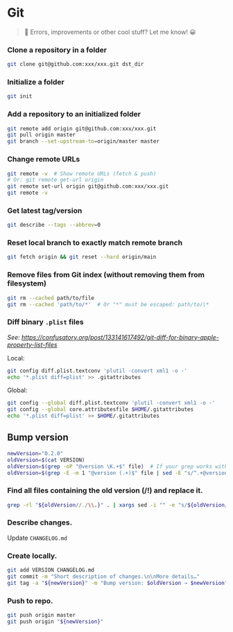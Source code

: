 # Git

> 👋 Errors, improvements or other cool stuff? Let me know! 😀


### Clone a repository in a folder

```bash
git clone git@github.com:xxx/xxx.git dst_dir
```


### Initialize a folder

```bash
git init
```


### Add a repository to an initialized folder

```bash
git remote add origin git@github.com:xxx/xxx.git
git pull origin master
git branch --set-upstream-to=origin/master master
```


### Change remote URLs

```bash
git remote -v  # Show remote URLs (fetch & push)
# Or: git remote get-url origin
git remote set-url origin git@github.com:xxx/xxx.git
git remote -v
```


### Get latest tag/version

```bash
git describe --tags --abbrev=0
```


### Reset local branch to exactly match remote branch

```bash
git fetch origin && git reset --hard origin/main
```


### Remove files from Git index (without removing them from filesystem)

```bash
git rm --cached path/to/file
git rm --cached 'path/to/*'  # Or "*" must be escaped: path/to/\*
```


### Diff binary `.plist` files

*See: https://confusatory.org/post/133141617492/git-diff-for-binary-apple-property-list-files*

Local:

```bash
git config diff.plist.textconv 'plutil -convert xml1 -o -'
echo '*.plist diff=plist' >> .gitattributes
```

Global:
```bash
git config --global diff.plist.textconv 'plutil -convert xml1 -o -'
git config --global core.attributesfile $HOME/.gitattributes
echo '*.plist diff=plist' >> $HOME/.gitattributes
```


## Bump version

```bash
newVersion="0.2.0"
oldVersion=$(cat VERSION)
oldVersion=$(grep -oP "@version \K.+$" file)  # If your grep works with Perl regex.
oldVersion=$(grep -E -m 1 "@version (.+)$" file | sed -E "s/^.+@version (.+)$/\1/")
```


### Find all files containing the old version (/!\) and replace it.

```bash
grep -rl "${oldVersion//./\\.}" . | xargs sed -i "" -e "s/${oldVersion//./\\.}/${newVersion//./\\.}/g"
```


### Describe changes.

Update `CHANGELOG.md`


### Create locally.

```bash
git add VERSION CHANGELOG.md
git commit -m "Short description of changes.\n\nMore details…"
git tag -a "${newVersion}" -m "Bump version: $oldVersion → $newVersion"
```


### Push to repo.

```bash
git push origin master
git push origin "${newVersion}"
```
